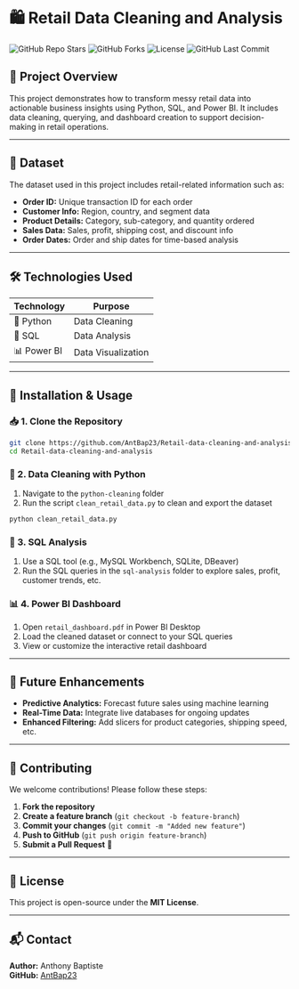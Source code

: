 
# 🛍️ Retail Data Cleaning and Analysis

![GitHub Repo Stars](https://img.shields.io/github/stars/AntBap23/Retail-data-cleaning-and-analysis?style=social)
![GitHub Forks](https://img.shields.io/github/forks/AntBap23/Retail-data-cleaning-and-analysis?style=social)
![License](https://img.shields.io/github/license/AntBap23/Retail-data-cleaning-and-analysis)
![GitHub Last Commit](https://img.shields.io/github/last-commit/AntBap23/Retail-data-cleaning-and-analysis)

## 📌 Project Overview

This project demonstrates how to transform messy retail data into actionable business insights using Python, SQL, and Power BI. It includes data cleaning, querying, and dashboard creation to support decision-making in retail operations.

---

## 📂 Dataset

The dataset used in this project includes retail-related information such as:

- **Order ID:** Unique transaction ID for each order  
- **Customer Info:** Region, country, and segment data  
- **Product Details:** Category, sub-category, and quantity ordered  
- **Sales Data:** Sales, profit, shipping cost, and discount info  
- **Order Dates:** Order and ship dates for time-based analysis  

---

## 🛠️ Technologies Used

| Technology | Purpose |
|------------|---------|
| 🐍 Python | Data Cleaning |
| 🐘 SQL | Data Analysis |
| 📊 Power BI | Data Visualization |

---

## 🚀 Installation & Usage

### 📥 1. Clone the Repository

```bash
git clone https://github.com/AntBap23/Retail-data-cleaning-and-analysis.git
cd Retail-data-cleaning-and-analysis
```

### 🧹 2. Data Cleaning with Python

1. Navigate to the `python-cleaning` folder  
2. Run the script `clean_retail_data.py` to clean and export the dataset  

```bash
python clean_retail_data.py
```

### 🧠 3. SQL Analysis

1. Use a SQL tool (e.g., MySQL Workbench, SQLite, DBeaver)  
2. Run the SQL queries in the `sql-analysis` folder to explore sales, profit, customer trends, etc.

### 📊 4. Power BI Dashboard

1. Open `retail_dashboard.pdf` in Power BI Desktop  
2. Load the cleaned dataset or connect to your SQL queries  
3. View or customize the interactive retail dashboard  

---

## 🎯 Future Enhancements

- **Predictive Analytics:** Forecast future sales using machine learning  
- **Real-Time Data:** Integrate live databases for ongoing updates  
- **Enhanced Filtering:** Add slicers for product categories, shipping speed, etc.

---

## 🤝 Contributing

We welcome contributions! Please follow these steps:

1. **Fork the repository**  
2. **Create a feature branch** (`git checkout -b feature-branch`)  
3. **Commit your changes** (`git commit -m "Added new feature"`)  
4. **Push to GitHub** (`git push origin feature-branch`)  
5. **Submit a Pull Request** 🚀  

---

## 📜 License

This project is open-source under the **MIT License**.

---

## 📬 Contact

**Author:** Anthony Baptiste  
**GitHub:** [AntBap23](https://github.com/AntBap23)
```
